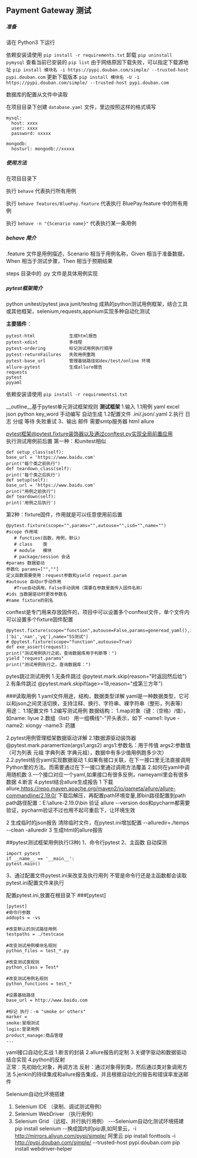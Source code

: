 ## Payment Gateway 测试


##### 准备

请在 Python3 下运行

依赖安装请使用 `pip install -r requirements.txt`
卸载 `pip uninstall pymysql`
查看当前已安装的 `pip list`
由于网络原因下载失败，可以指定下载源地址 `pip install 模块名 -i https://pypi.douban.com/simple/ --trusted-host pypi.douban.com`
                       更新下载版本 `pip install 模块名 -U -i https://pypi.douban.com/simple/ --trusted-host pypi.douban.com`

数据库的配置从文件中读取

在项目目录下创建 `database.yaml` 文件，里边按照这样的格式填写

```
mysql:
  host: xxxx
  user: xxxx
  password: xxxxx

mongodb:
  hosturl: mongodb://xxxxx
```


##### 使用方法

在项目目录下

执行 `behave` 代表执行所有用例

执行 `behave features/BluePay.feature` 代表执行 BluePay.feature 中的所有用例

执行 `behave -n "{Scenario name}"` 代表执行某一条用例

##### behave 简介

.feature 文件是用例描述，Scenario 相当于用例名称，Given 相当于准备数据，When 相当于测试步骤，Then 相当于预期结果

steps 目录中的 .py 文件是具体用例实现
##### pytest框架简介
python unitest/pytest
java   junit/testng
成熟的python测试用例框架，结合工具或其他框架，selenium,requests,appnium实现多种自动化测试

**主要插件**：
```
pytest-html             生成html报告
pytest-xdist            多线程
pytest-ordering         标记测试用例执行顺序
pytest-returnFailures   失败用例重跑
pytest-base_url         管理基础路径如dev/test/online 环境
allure-pytest           生成allure报告
requests
pytest
pyyaml
```
依赖安装请使用 `pip install -r requirements1.txt`

__outline__基于pytest单元测试框架规则
**测试框架**
1.输入
   1.1用例 yaml excel json python key_word
     手动编写
     自动生成
   1.2配置文件  .ini/.json/.yaml
2.执行
   日志 
   分组
   等待
   失败重试
3、输出 
   邮件 需要smtp服务器
   html allure
   

pytest框架@pytest.fixture装饰器以及通过conftest.py实现全局前置应用       
执行测试用例前后置
第一种：和unitest相似
```
def setup_class(self):
base_url = 'https://www.baidu.com'
print("每个类之前执行")
def teardown_class(self):
print('每个类之后执行')
def setup(self):
base_url = 'https://www.baidu.com'
print("用例之前执行")
def teardown(self):
print('用例之后执行')
```
第2种：fixture固件，作用就是可以任意使用前后置
```
@pytest.fixture(scope="",params="",autouse="",isd="",name="")
#scope 作用域
   # function(函数，用例，默认)
   # class    类
   # module   模块
   # package/session 会话
#params 数据驱动 
参数化 params=["",""]
定义函数需要使用：request参数和yield request.param
#autouse 自动or手动作用 
   #True自动调用，False手动调用（需要在参数里面传入固件名称）
#ids 当数据驱动时更改参数名
#name fixture的别名
```
conftest是专门用来存放固件的，项目中可以设置多个conftest文件，单个文件内可以设置多个fixture固件配置
```
@pytest.fixture(scope="function",autouse=False,params=generead_yaml(),ids=['bi','nan','yq'],name="SS测试")
# @pytest.fixture(scope="function",autouse=True)
def exe_assert(request):
print("测试用例执行之前，查询数据库用于判断等：")
yield "request.params"
print("测试用例执行之，查询数据库：")
```
pytes跳过测试用例
1.无条件跳过
@pytest.mark.skip(reason="时返回然后给")
2.有条件跳过
@pytest.mark.skipif(age>=18,reason="成第三方年")

###读取用例
1.yaml文件用途，结构，数据类型详解
yaml是一种数据类型，它可以和json之间灵活切换，支持注释、换行、字符串、裸字符串（整形，列表等）
用途：
1.1配置文件
1.2编写测试用例
数据结构：
 1.map对象（键：（空格）/值）， 如name: liyue
 2.数组（list） 用一组横线“-”开头表示，如下
-name1: liyue
-name2: xiongy
-name3: 药膳

2.pytest用例管理框架数据驱动详解
 2.1数据源驱动装饰器
    @pytest.mark.paramertize(args1,args2)
       args1:参数名：用于传值
       args2:参数值（可为列表 元祖 字典列表 字典元祖），数据中有多少值用例跑多少次）
 2.2.pytest结合yaml实现数据驱动
   1.如果有接口关联，在下一接口里无法直接调用Python里的方法。而需要通过在下一接口里通过调用方法覆盖
   2.如何在yaml中调用随机数
   3.一个接口对应一个yaml,如果接口有很多反例，nameyaml里会有很多数据
   4.断言
4.pytest结合allure生成报告
   1 下载allure,https://repo.maven.apache.org/maven2/io/qameta/allure/allure-commandline/2.19.0/
      下载后解压，再配置path环境变量,即bin路径配置到path
      path路径配置：E:\allure-2.19.0\bin
      验证 allure --version dos和pycharm都需要验证，pycharm验证不过也用不起可重启下，让环境生效
   
   
   2 生成临时的json报告
   清除临时文件，在pytest.ini增加配置
   --alluredir=./temps --clean -alluredir
   3 生成html的allure报告

##pytest测试框架用例执行(3种)
1、命令行pytest
2、主函数
自动探测
```
import pytest
if __name__ == '__main__':
pytest.main()
```
3、通过配置文件pytest.ini来改变及执行用列
不管是命令行还是主函数都会读取pytest.ini配置文件来执行

配置pytest.ini,放置在根目录下
###[pytest]
```
[pytest]
#命令行参数
addopts = -vs

#改变默认的测试路径用例
testpaths = ./testcase

#改变测试用例模块名规则
python_files = test_*.py

#改变测试类规则
python_class = Test*

#改变测试用例名规则
python_functions = test_*

#设置基础路径
base_url = http://www.baidu.com

#标记 执行：-m "smoke or others"
marker = 
smoke:冒烟测试
login:登录用例
product_manage:商品管理
...
```
yaml接口自动化实战
1.断言的封装
2.allure报告的定制
3.关键字驱动和数据驱动结合实现
4.python的反射  
    正常：先初始化对象，再调方法
    反射：通过对象得到类，然后通过类对象调用方法
5.jenkin的持续集成和allure报告集成，并且根据自动化的报告和错误率发送邮件

Selenium自动化环境搭建
1. Selenium IDE （录制、调试测试用例）
2. Selenium WebDriver （执行用例）
3. Selenium Grid （远程、并行执行用例）
---Selenium自动化测试环境搭建
 pip install selenium
--换成国内的pip源,如阿里云，-i http://mirrors.aliyun.com/pypi/simple/ 阿里云
pip install fonttools -i http://pypi.douban.com/simple/ --trusted-host pypi.douban.com
pip install webdriver-helper
